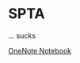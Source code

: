 # SPTA

... sucks

[OneNote Notebook](https://onedrive.live.com/redir?resid=1AE285EA55A3A0A3%2113323&page=Edit&wd=target%28SPTA.one%7C2acc604b-770e-4fa6-89ca-720e1ca0075a%2F%29&wdorigin=717)
